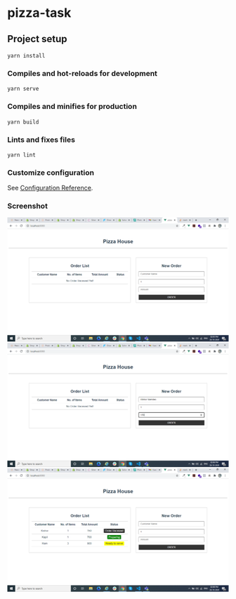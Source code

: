 # pizza-task

## Project setup
```
yarn install
```

### Compiles and hot-reloads for development
```
yarn serve
```

### Compiles and minifies for production
```
yarn build
```

### Lints and fixes files
```
yarn lint
```

### Customize configuration
See [Configuration Reference](https://cli.vuejs.org/config/).

### Screenshot

![Screen Shot 1](https://github.com/Kishor-Kumar-Namdeo/Pizza-Task/blob/main/public/screenshots/01.PNG)
![Screen Shot 2](https://github.com/Kishor-Kumar-Namdeo/Pizza-Task/blob/main/public/screenshots/02.PNG)
![Screen Shot 3](https://github.com/Kishor-Kumar-Namdeo/Pizza-Task/blob/main/public/screenshots/03.PNG)


